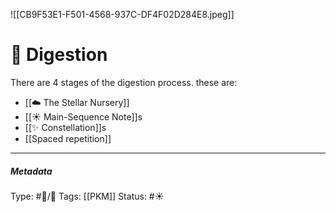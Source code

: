 
![[CB9F53E1-F501-4568-937C-DF4F02D284E8.jpeg]]

# 📝 Digestion 

There are 4 stages of the digestion process. these are:

- [[☁️ The Stellar Nursery]]
- [[☀️ Main-Sequence Note]]s
- [[✨ Constellation]]s
- [[Spaced repetition]]

___

##### Metadata
Type: #🔵/🔵 
Tags: [[PKM]] 
Status:  #☀️ 